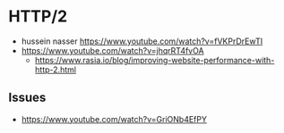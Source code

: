 # HTTP/2

- hussein nasser https://www.youtube.com/watch?v=fVKPrDrEwTI
- https://www.youtube.com/watch?v=jhqrRT4fvOA
  - https://www.rasia.io/blog/improving-website-performance-with-http-2.html

## Issues

- https://www.youtube.com/watch?v=GriONb4EfPY
